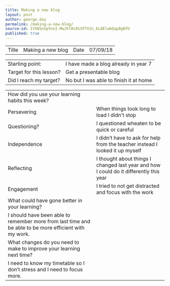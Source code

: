 ```yaml
---
title: Making a new blog
layout: post
author: george.day
permalink: /making-a-new-blog/
source-id: 1YXQSnSpYnxI-MwJhl0c01SP7V2n_bL8ElwbQap8gNfU
published: true
---
```

<table>
  <tr>
    <td>Title</td>
    <td>Making a new blog</td>
    <td>Date</td>
    <td>07/09/18</td>
  </tr>
</table>


<table>
  <tr>
    <td>Starting point:</td>
    <td>I have made a blog already in year 7</td>
  </tr>
  <tr>
    <td>Target for this lesson?</td>
    <td>Get a presentable blog </td>
  </tr>
  <tr>
    <td>Did I reach my target? </td>
    <td>No but I was able to finish it at home</td>
  </tr>
</table>


<table>
  <tr>
    <td>How did you use your learning habits this week?</td>
    <td></td>
  </tr>
  <tr>
    <td>Persevering</td>
    <td>When things took long to load I didn't stop</td>
  </tr>
  <tr>
    <td>Questioning?</td>
    <td>I questioned wheaten to be quick or careful</td>
  </tr>
  <tr>
    <td>Independence</td>
    <td>I didn’t have to ask for help from the teacher instead I looked it up myself</td>
  </tr>
  <tr>
    <td>Reflecting</td>
    <td>I thought about things I changed last year and how I could do it differently this year</td>
  </tr>
  <tr>
    <td>Engagement</td>
    <td>I tried to not get distracted and focus with the work</td>
  </tr>
  <tr>
    <td>What could have gone better in your learning?</td>
    <td></td>
  </tr>
  <tr>
    <td>I should have been able to remember more from last time and be able to be more efficient with my work.</td>
    <td></td>
  </tr>
  <tr>
    <td>What changes do you need to make to improve your learning next time?</td>
    <td></td>
  </tr>
  <tr>
    <td>I need to know my timetable so I don’t stress and I need to focus more.</td>
    <td></td>
  </tr>
</table>


